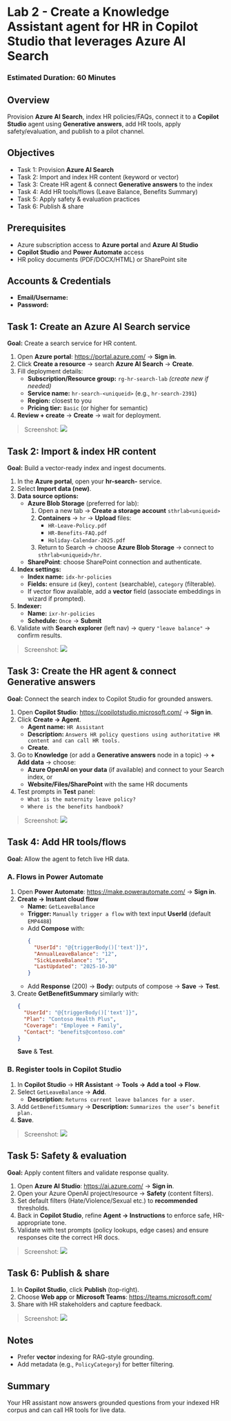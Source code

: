 # Lab 2 - Create a Knowledge Assistant agent for HR in Copilot Studio that leverages Azure AI Search

### Estimated Duration: 60 Minutes

## Overview
Provision **Azure AI Search**, index HR policies/FAQs, connect it to a **Copilot Studio** agent using **Generative answers**, add HR tools, apply safety/evaluation, and publish to a pilot channel.

## Objectives
- Task 1: Provision **Azure AI Search**  
- Task 2: Import and index HR content (keyword or vector)  
- Task 3: Create HR agent & connect **Generative answers** to the index  
- Task 4: Add HR tools/flows (Leave Balance, Benefits Summary)  
- Task 5: Apply safety & evaluation practices  
- Task 6: Publish & share

## Prerequisites
- Azure subscription access to **Azure portal** and **Azure AI Studio**  
- **Copilot Studio** and **Power Automate** access  
- HR policy documents (PDF/DOCX/HTML) or SharePoint site

## Accounts & Credentials
- **Email/Username:** <inject key="AzureAdUserEmail"></inject>  
- **Password:** <inject key="AzureAdUserPassword"></inject>

## Task 1: Create an Azure AI Search service

**Goal:** Create a search service for HR content.

1. Open **Azure portal**: <https://portal.azure.com/> → **Sign in**.  
2. Click **Create a resource** → search **Azure AI Search** → **Create**.  
3. Fill deployment details:  
   - **Subscription/Resource group:** `rg-hr-search-lab` *(create new if needed)*  
   - **Service name:** `hr-search-<uniqueid>` (e.g., `hr-search-2391`)  
   - **Region:** closest to you  
   - **Pricing tier:** `Basic` (or higher for semantic)  
4. **Review + create** → **Create** → wait for deployment.

> Screenshot: ![](../media/lab2-t1-create-search.png)

## Task 2: Import & index HR content

**Goal:** Build a vector-ready index and ingest documents.

1. In the **Azure portal**, open your **hr-search-<uniqueid>** service.  
2. Select **Import data (new)**.  
3. **Data source options:**  
   - **Azure Blob Storage** (preferred for lab):  
     1. Open a new tab → **Create a storage account** `sthrlab<uniqueid>`  
     2. **Containers** → `hr` → **Upload** files:  
        - `HR-Leave-Policy.pdf`  
        - `HR-Benefits-FAQ.pdf`  
        - `Holiday-Calendar-2025.pdf`  
     3. Return to Search → choose **Azure Blob Storage** → connect to `sthrlab<uniqueid>/hr`.  
   - **SharePoint**: choose SharePoint connection and authenticate.
4. **Index settings:**  
   - **Index name:** `idx-hr-policies`  
   - **Fields:** ensure `id` (key), `content` (searchable), `category` (filterable).  
   - If vector flow available, add a **vector** field (associate embeddings in wizard if prompted).  
5. **Indexer:**  
   - **Name:** `ixr-hr-policies`  
   - **Schedule:** `Once` → **Submit**  
6. Validate with **Search explorer** (left nav) → query `"leave balance"` → confirm results.

> Screenshot: ![](../media/lab2-t2-index.png)

## Task 3: Create the HR agent & connect Generative answers

**Goal:** Connect the search index to Copilot Studio for grounded answers.

1. Open **Copilot Studio**: <https://copilotstudio.microsoft.com/> → **Sign in**.  
2. Click **Create → Agent**.  
   - **Agent name:** `HR Assistant`  
   - **Description:** `Answers HR policy questions using authoritative HR content and can call HR tools.`  
   - **Create**.
3. Go to **Knowledge** (or add a **Generative answers** node in a topic) → **+ Add data** → choose:  
   - **Azure OpenAI on your data** (if available) and connect to your Search index, or  
   - **Website/Files/SharePoint** with the same HR documents
4. Test prompts in **Test** panel:  
   - `What is the maternity leave policy?`  
   - `Where is the benefits handbook?`

> Screenshot: ![](../media/lab2-t3-agent-knowledge.png)

## Task 4: Add HR tools/flows

**Goal:** Allow the agent to fetch live HR data.

### A. Flows in Power Automate
1. Open **Power Automate**: <https://make.powerautomate.com/> → **Sign in**.  
2. **Create → Instant cloud flow**  
   - **Name:** `GetLeaveBalance`  
   - **Trigger:** `Manually trigger a flow` with text input **UserId** (default `EMP4488`)  
   - Add **Compose** with:
     ```json
     {
       "UserId": "@{triggerBody()['text']}",
       "AnnualLeaveBalance": "12",
       "SickLeaveBalance": "5",
       "LastUpdated": "2025-10-30"
     }
     ```
   - Add **Response** (200) → **Body:** outputs of compose → **Save** → **Test**.
3. Create **GetBenefitSummary** similarly with:
   ```json
   {
     "UserId": "@{triggerBody()['text']}",
     "Plan": "Contoso Health Plus",
     "Coverage": "Employee + Family",
     "Contact": "benefits@contoso.com"
   }
   ```
   **Save** & **Test**.

### B. Register tools in Copilot Studio
1. In **Copilot Studio** → **HR Assistant** → **Tools → Add a tool → Flow**.  
2. Select `GetLeaveBalance` → **Add**.  
   - **Description:** `Returns current leave balances for a user.`
3. Add `GetBenefitSummary` → **Description:** `Summarizes the user’s benefit plan.`  
4. **Save**.

> Screenshot: ![](../media/lab2-t4-tools.png)

## Task 5: Safety & evaluation

**Goal:** Apply content filters and validate response quality.

1. Open **Azure AI Studio**: <https://ai.azure.com/> → **Sign in**.  
2. Open your Azure OpenAI project/resource → **Safety** (content filters).  
3. Set default filters (Hate/Violence/Sexual etc.) to **recommended** thresholds.  
4. Back in **Copilot Studio**, refine **Agent → Instructions** to enforce safe, HR-appropriate tone.  
5. Validate with test prompts (policy lookups, edge cases) and ensure responses cite the correct HR docs.

> Screenshot: ![](../media/lab2-t5-safety.png)

## Task 6: Publish & share

1. In **Copilot Studio**, click **Publish** (top-right).  
2. Choose **Web app** or **Microsoft Teams**: <https://teams.microsoft.com/>  
3. Share with HR stakeholders and capture feedback.

> Screenshot: ![](../media/lab2-t6-publish.png)

## Notes
- Prefer **vector** indexing for RAG-style grounding.  
- Add metadata (e.g., `PolicyCategory`) for better filtering.

<validation step="lab2-validate-hr-assistant" />

## Summary
Your HR assistant now answers grounded questions from your indexed HR corpus and can call HR tools for live data.
